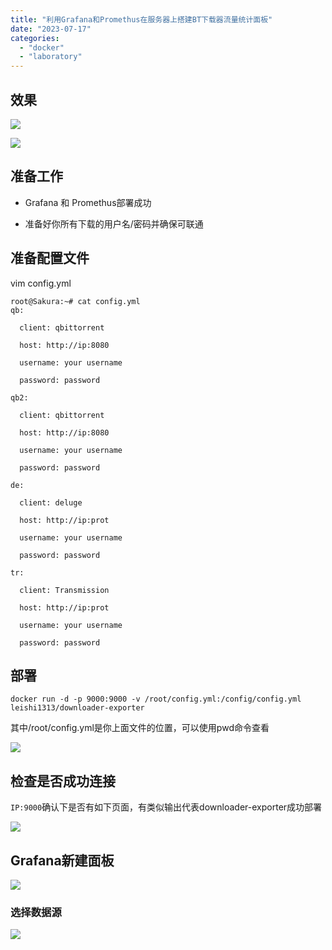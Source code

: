 ```yaml
---
title: "利用Grafana和Promethus在服务器上搭建BT下载器流量统计面板"
date: "2023-07-17"
categories: 
  - "docker"
  - "laboratory"
---
```


## 效果

![](https://catcat.blog/wp-content/uploads/2023/10/image-175.png)

![](https://catcat.blog/wp-content/uploads/2023/10/image-176.png)

## 准备工作

- Grafana 和 Promethus部署成功

- 准备好你所有下载的用户名/密码并确保可联通

## 准备配置文件

vim config.yml

```
root@Sakura:~# cat config.yml 
qb:  

  client: qbittorrent  

  host: http://ip:8080

  username: your username

  password: password

qb2:  

  client: qbittorrent  

  host: http://ip:8080

  username: your username  

  password: password

de:  

  client: deluge 

  host: http://ip:prot

  username: your username  

  password: password

tr:  

  client: Transmission 

  host: http://ip:prot

  username: your username  

  password: password
```

## 部署

```
docker run -d -p 9000:9000 -v /root/config.yml:/config/config.yml leishi1313/downloader-exporter
```

其中/root/config.yml是你上面文件的位置，可以使用pwd命令查看

![](https://catcat.blog/wp-content/uploads/2023/10/image-177.png)

## 检查是否成功连接

`IP:9000`确认下是否有如下页面，有类似输出代表downloader-exporter成功部署

![](https://catcat.blog/wp-content/uploads/2023/10/image-178.png)

## Grafana新建面板

![](https://catcat.blog/wp-content/uploads/2023/10/image-179.png)

### 选择数据源

![](https://catcat.blog/wp-content/uploads/2023/10/image-180.png)
